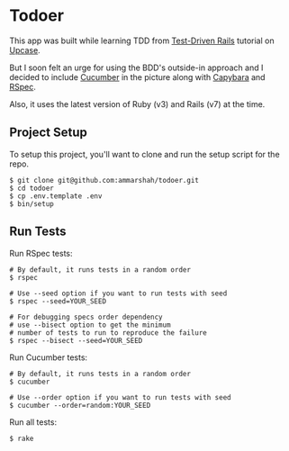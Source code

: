 # Todoer

This app was built while learning TDD from [Test-Driven Rails](https://thoughtbot.com/upcase/test-driven-rails) tutorial on [Upcase](https://thoughtbot.com/upcase).

But I soon felt an urge for using the BDD's outside-in approach and I decided to include [Cucumber](https://cucumber.io/) in the picture along with [Capybara](https://teamcapybara.github.io/capybara/) and [RSpec](https://rspec.info/).

Also, it uses the latest version of Ruby (v3) and Rails (v7) at the time.

## Project Setup

To setup this project, you'll want to clone and run the setup script for the repo.

```shell
$ git clone git@github.com:ammarshah/todoer.git
$ cd todoer
$ cp .env.template .env
$ bin/setup
```

## Run Tests

Run RSpec tests:

```shell
# By default, it runs tests in a random order
$ rspec

# Use --seed option if you want to run tests with seed
$ rspec --seed=YOUR_SEED

# For debugging specs order dependency
# use --bisect option to get the minimum
# number of tests to run to reproduce the failure
$ rspec --bisect --seed=YOUR_SEED
```

Run Cucumber tests:

```shell
# By default, it runs tests in a random order
$ cucumber

# Use --order option if you want to run tests with seed
$ cucumber --order=random:YOUR_SEED
```

Run all tests:

```shell
$ rake
```
